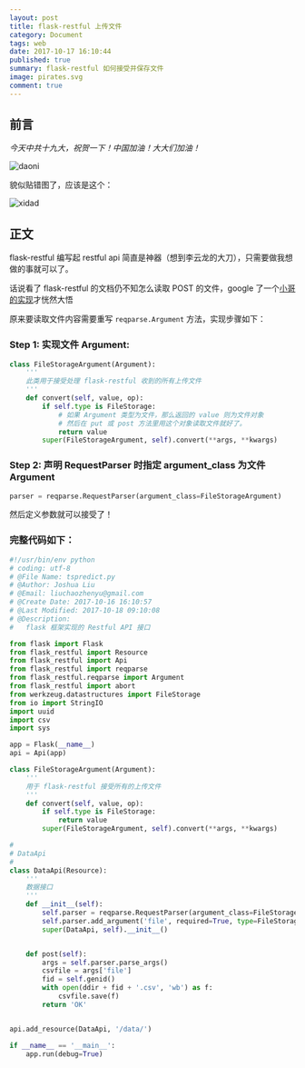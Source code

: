 ```yaml
---
layout: post
title: flask-restful 上传文件
category: Document
tags: web
date: 2017-10-17 16:10:44
published: true
summary: flask-restful 如何接受并保存文件
image: pirates.svg
comment: true
---
```


## 前言

*今天中共十九大，祝贺一下！中国加油！大大们加油！*

![daoni](../img/posts/2017-11-18-liyunlong.jpg)

貌似贴错图了，应该是这个：

![xidad](../img/posts/2017-10-18-xidada.jpg)


## 正文

flask-restful 编写起 restful api 简直是神器（想到李云龙的大刀），只需要做我想做的事就可以了。

话说看了 flask-restful 的文档仍不知怎么读取 POST 的文件，google 了一个[小哥的实现](https://gist.github.com/RishabhVerma/7228939)才恍然大悟

原来要读取文件内容需要重写 `reqparse.Argument` 方法，实现步骤如下：

### Step 1: 实现文件 Argument:

```python
class FileStorageArgument(Argument):
    '''
    此类用于接受处理 flask-restful 收到的所有上传文件
    '''
    def convert(self, value, op):
        if self.type is FileStorage:
            # 如果 Argument 类型为文件，那么返回的 value 则为文件对象
            # 然后在 put 或 post 方法里用这个对象读取文件就好了。
            return value
        super(FileStorageArgument, self).convert(**args, **kwargs)
```

### Step 2: 声明 RequestParser 时指定 argument_class 为文件 Argument

```python
parser = reqparse.RequestParser(argument_class=FileStorageArgument)
```

然后定义参数就可以接受了！

### 完整代码如下：

```python
#!/usr/bin/env python
# coding: utf-8
# @File Name: tspredict.py
# @Author: Joshua Liu
# @Email: liuchaozhenyu@gmail.com
# @Create Date: 2017-10-16 16:10:57
# @Last Modified: 2017-10-18 09:10:08
# @Description:
#   flask 框架实现的 Restful API 接口

from flask import Flask
from flask_restful import Resource
from flask_restful import Api
from flask_restful import reqparse
from flask_restful.reqparse import Argument
from flask_restful import abort
from werkzeug.datastructures import FileStorage
from io import StringIO
import uuid
import csv
import sys

app = Flask(__name__)
api = Api(app)

class FileStorageArgument(Argument):
    '''
    用于 flask-restful 接受所有的上传文件
    '''
    def convert(self, value, op):
        if self.type is FileStorage:
            return value
        super(FileStorageArgument, self).convert(**args, **kwargs)

#
# DataApi
#
class DataApi(Resource):
    '''
    数据接口
    '''
    def __init__(self):
        self.parser = reqparse.RequestParser(argument_class=FileStorageArgument)
        self.parser.add_argument('file', required=True, type=FileStorage, help='csv file', location='files')
        super(DataApi, self).__init__()


    def post(self):
        args = self.parser.parse_args()
        csvfile = args['file']
        fid = self.genid()
        with open(ddir + fid + '.csv', 'wb') as f:
            csvfile.save(f)
		return 'OK'


api.add_resource(DataApi, '/data/')

if __name__ == '__main__':
    app.run(debug=True)
```

